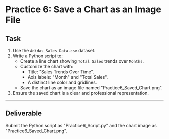 # Practice 6: Save a Chart as an Image File

## Task
1. Use the `Adidas_Sales_Data.csv` dataset.
2. Write a Python script to:
   - Create a line chart showing `Total Sales` trends over `Months`.
   - Customize the chart with:
     - Title: "Sales Trends Over Time".
     - Axis labels: "Month" and "Total Sales".
     - A distinct line color and gridlines.
   - Save the chart as an image file named "Practice6_Saved_Chart.png".
3. Ensure the saved chart is a clear and professional representation.

---

## Deliverable
Submit the Python script as "Practice6_Script.py" and the chart image as "Practice6_Saved_Chart.png".
